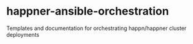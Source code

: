 # happner-ansible-orchestration
Templates and documentation for orchestrating happn/happner cluster deployments
